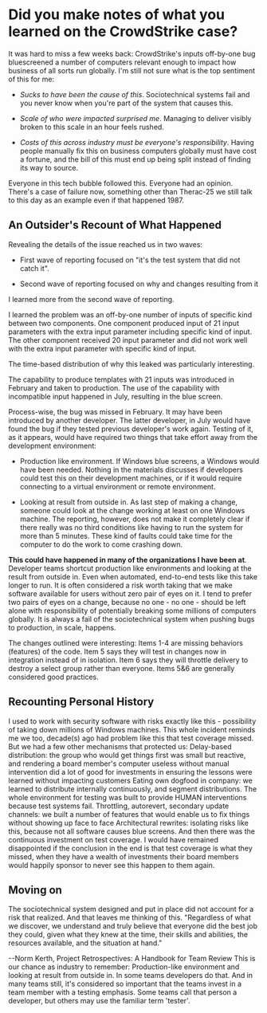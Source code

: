 # Did you make notes of what you learned on the CrowdStrike case?

It was hard to miss a few weeks back: CrowdStrike's inputs off-by-one bug bluescreened a number of computers relevant enough to impact how business of all sorts run globally. I'm still not sure what is the top sentiment of this for me:

* *Sucks to have been the cause of this*. Sociotechnical systems fail and you never know when you're part of the system that causes this.

* *Scale of who were impacted surprised me*. Managing to deliver visibly broken to this scale in an hour feels rushed.

* *Costs of this across industry must be everyone's responsibility*. Having people manually fix this on business computers globally must have cost a fortune, and the bill of this must end up being split instead of finding its way to source.

Everyone in this tech bubble followed this. Everyone had an opinion. There's a case of failure now, something other than Therac-25 we still talk to this day as an example even if that happened 1987.

## An Outsider's Recount of What Happened

Revealing the details of the issue reached us in two waves:

* First wave of reporting focused on "it's the test system that did not catch it".

* Second wave of reporting focused on why and changes resulting from it

I learned more from the second wave of reporting.

I learned the problem was an off-by-one number of inputs of specific kind between two components. One component produced input of 21 input parameters with the extra input parameter including specific kind of input. The other component received 20 input parameter and did not work well with the extra input parameter with specific kind of input.

The time-based distribution of why this leaked was particularly interesting.

The capability to produce templates with 21 inputs was introduced in February and taken to production. The use of the capability with incompatible input happened in July, resulting in the blue screen.

Process-wise, the bug was missed in February. It may have been introduced by another developer. The latter developer, in July would have found the bug if they tested previous developer's work again. Testing of it, as it appears, would have required two things that take effort away from the development environment:

* Production like environment. If Windows blue screens, a Windows would have been needed. Nothing in the materials discusses if developers could test this on their development machines, or if it would require connecting to a virtual environment or remote environment.

* Looking at result from outside in. As last step of making a change, someone could look at the change working at least on one Windows machine. The reporting, however, does not make it completely clear if there really was no third conditions like having to run the system for more than 5 minutes. These kind of faults could take time for the computer to do the work to come crashing down.

**This could have happened in many of the organizations I have been at**. Developer teams shortcut production like environments and looking at the result from outside in. Even when automated, end-to-end tests like this take longer to run. It is often considered a risk worth taking that we make software available for users without zero pair of eyes on it. I tend to prefer two pairs of eyes on a change, because no one - no one - should be left alone with responsibility of potentially breaking some millions of computers globally. It is always a fail of the sociotechnical system when pushing bugs to production, in scale, happens.

The changes outlined were interesting: Items 1-4 are missing behaviors (features) of the code. Item 5 says they will test in changes now in integration instead of in isolation. Item 6 says they will throttle delivery to destroy a select group rather than everyone. Items 5&6 are generally considered good practices.

## Recounting Personal History

I used to work with security software with risks exactly like this - possibility of taking down millions of Windows machines. This whole incident reminds me we too, decade(s) ago had problem like this that test coverage missed. But we had a few other mechanisms that protected us:
Delay-based distribution: the group who would get things first was small but reactive, and rendering a board member's computer useless without manual intervention did a lot of good for investments in ensuring the lessons were learned without impacting customers
Eating own dogfood in company: we learned to distribute internally continuously, and segment distributions. The whole environment for testing was built to provide HUMAN interventions because test systems fail.
Throttling, autorevert, secondary update channels: we built a number of features that would enable us to fix things without showing up face to face
Architectural rewrites: isolating risks like this, because not all software causes blue screens.
And then there was the continuous investment on test coverage. I would have remained disappointed if the conclusion in the end is that test coverage is what they missed, when they have a wealth of investments their board members would happily sponsor to never see this happen to them again.

## Moving on

The sociotechnical system designed and put in place did not account for a risk that realized. And that leaves me thinking of this.
"Regardless of what we discover, we understand and truly believe that everyone did the best job they could, given what they knew at the time, their skills and abilities, the resources available, and the situation at hand."

--Norm Kerth, Project Retrospectives: A Handbook for Team Review
This is our chance as industry to remember: Production-like environment and looking at result from outside in. In some teams developers do that. And in many teams still, it's considered so important that the teams invest in a team member with a testing emphasis. Some teams call that person a developer, but others may use the familiar term 'tester'.

